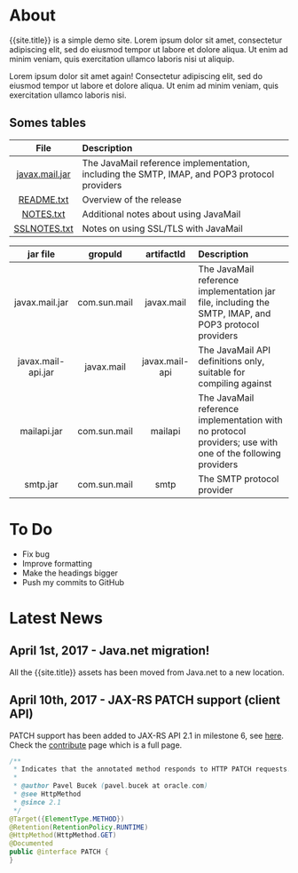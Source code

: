 

# About

{{site.title}} is a simple demo site. Lorem ipsum dolor sit amet, consectetur adipiscing elit, sed do eiusmod tempor ut labore et dolore aliqua. Ut enim ad minim veniam, quis exercitation ullamco laboris nisi ut aliquip.


Lorem ipsum dolor sit amet again! Consectetur adipiscing elit, sed do eiusmod tempor ut labore et dolore aliqua. Ut enim ad minim veniam, quis exercitation ullamco laboris nisi.
  
## Somes tables

| File  | Description |
| :---: | :--- |
| [javax.mail.jar](https://github.com/javaee/javamail/releases/download/JAVAMAIL-1_5_6/javax.mail.jar)  | The JavaMail reference implementation, including the SMTP, IMAP, and POP3 protocol providers  |
| [README.txt](https://bshannon.github.io/test/docs/README.txt) | Overview of the release |
| [NOTES.txt](https://bshannon.github.io/test/docs/NOTES.txt)	|Additional notes about using JavaMail  |
| [SSLNOTES.txt](https://bshannon.github.io/test/docs/SSLNOTES.txt)	|Notes on using SSL/TLS with JavaMail  |

|jar file|gropuId|artifactId|Description|
| :---: | :---: |  :---: | :--- | 
| javax.mail.jar | com.sun.mail | javax.mail | The JavaMail reference implementation jar file, including the SMTP, IMAP, and POP3 protocol providers |
| javax.mail-api.jar | javax.mail | javax.mail-api | The JavaMail API definitions only, suitable for compiling against |
| mailapi.jar | com.sun.mail | mailapi | The JavaMail reference implementation with no protocol providers; use with one of the following providers |
| smtp.jar | com.sun.mail | smtp | The SMTP protocol provider |

# To Do

* Fix bug
* Improve formatting
* Make the headings bigger
* Push my commits to GitHub
  
# Latest News

## April 1st, 2017 - Java.net migration! ##

All the {{site.title}} assets has been moved from Java.net to a new location.

## April 10th, 2017 - JAX-RS PATCH support (client API) ##

PATCH support has been added to JAX-RS API 2.1 in milestone 6, see [here](https://java.net/projects/jax-rs-spec/lists/users/archive/2017-04/message/40).
Check the [contribute](contribute) page which is a full page.

```java
/**
 * Indicates that the annotated method responds to HTTP PATCH requests.
 *
 * @author Pavel Bucek (pavel.bucek at oracle.com)
 * @see HttpMethod
 * @since 2.1
 */
@Target({ElementType.METHOD})
@Retention(RetentionPolicy.RUNTIME)
@HttpMethod(HttpMethod.GET)
@Documented
public @interface PATCH {
}
```


